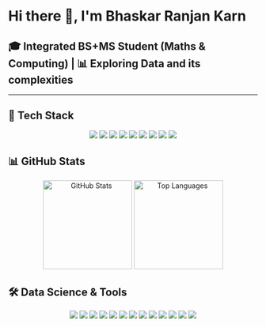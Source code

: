 # Hi there 👋, I'm Bhaskar Ranjan Karn

## 🎓 Integrated BS+MS Student (Maths & Computing) | 📊 Exploring Data and its complexities

---

## 🧰 Tech Stack  

<p align="center">
  <a href="https://www.python.org/doc/"><img src="https://img.shields.io/badge/Python-3776AB?style=for-the-badge&logo=python&logoColor=white"/></a>
  <a href="https://numpy.org/doc/"><img src="https://img.shields.io/badge/NumPy-013243?style=for-the-badge&logo=numpy&logoColor=white"/></a>
  <a href="https://pandas.pydata.org/docs/"><img src="https://img.shields.io/badge/Pandas-150458?style=for-the-badge&logo=pandas&logoColor=white"/></a>
  <a href="https://matplotlib.org/stable/users/index.html"><img src="https://img.shields.io/badge/Matplotlib-005571?style=for-the-badge&logo=plotly&logoColor=white"/></a>
  <a href="https://colab.research.google.com/"><img src="https://img.shields.io/badge/Google%20Colab-F9AB00?style=for-the-badge&logo=googlecolab&logoColor=white"/></a>
  <a href="https://jupyter.org/"><img src="https://img.shields.io/badge/Jupyter-F37626?style=for-the-badge&logo=jupyter&logoColor=white"/></a>
  <a href="https://isocpp.org/std/the-standard"><img src="https://img.shields.io/badge/C++-00599C?style=for-the-badge&logo=c%2b%2b&logoColor=white"/></a>
  <a href="https://git-scm.com/doc"><img src="https://img.shields.io/badge/Git-F05032?style=for-the-badge&logo=git&logoColor=white"/></a>
  <a href="https://docs.github.com/en"><img src="https://img.shields.io/badge/GitHub-181717?style=for-the-badge&logo=github&logoColor=white"/></a>
</p>

## 📊 GitHub Stats

<p align="center">
  <img src="https://github-readme-stats.vercel.app/api?username=bhaskarkarn1&show_icons=true&theme=tokyonight&hide_border=true" alt="GitHub Stats" height="180"/>
  <img src="https://github-readme-stats.vercel.app/api/top-langs/?username=bhaskarkarn1&layout=compact&theme=tokyonight&hide_border=true" alt="Top Languages" height="180"/>
</p>

## 🛠️ Data Science & Tools

<p align="center">
  <!-- Core Skills -->
  <img src="https://img.shields.io/badge/Python-3776AB?style=for-the-badge&logo=python&logoColor=white"/>
  <img src="https://img.shields.io/badge/SQL-4479A1?style=for-the-badge&logo=postgresql&logoColor=white"/>
  <img src="https://img.shields.io/badge/Excel-217346?style=for-the-badge&logo=microsoft-excel&logoColor=white"/>
  <img src="https://img.shields.io/badge/Power%20BI-F2C811?style=for-the-badge&logo=power-bi&logoColor=black"/>
  
  <!-- Libraries & Frameworks -->
  <img src="https://img.shields.io/badge/NumPy-013243?style=for-the-badge&logo=numpy&logoColor=white"/>
  <img src="https://img.shields.io/badge/Pandas-150458?style=for-the-badge&logo=pandas&logoColor=white"/>
  <img src="https://img.shields.io/badge/Matplotlib-003B57?style=for-the-badge&logo=plotly&logoColor=white"/>
  <img src="https://img.shields.io/badge/PySpark-E25A1C?style=for-the-badge&logo=apachespark&logoColor=white"/>
  
  <!-- Machine Learning -->
  <img src="https://img.shields.io/badge/Scikit--learn-F7931E?style=for-the-badge&logo=scikit-learn&logoColor=white"/>
  <img src="https://img.shields.io/badge/PyTorch-EE4C2C?style=for-the-badge&logo=pytorch&logoColor=white"/>
  <img src="https://img.shields.io/badge/TensorFlow-FF6F00?style=for-the-badge&logo=tensorflow&logoColor=white"/>
  
  <!-- NLP -->
  <img src="https://img.shields.io/badge/NLP-0A0A0A?style=for-the-badge&logo=ai&logoColor=white"/>
  <img src="https://img.shields.io/badge/Spacy-09A3D5?style=for-the-badge&logo=spacy&logoColor=white"/>
</p>




